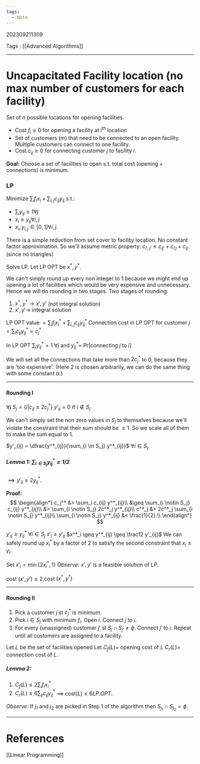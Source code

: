 ```yaml
---
tags:
  - Note
---
```

202309211309

Tags : [[Advanced Algorithms]]

---
# Uncapacitated Facility location (no max number of customers for each facility)

Set of $n$ possible locations for opening facilities.
- Cost $f_i \geq 0$ for opening a facility at $i^{th}$ location
- Set of customers ($m$) that need to be connected to an open facility. Multiple customers can connect to one facility.
- Cost $c_{ij} \geq 0$ for connecting customer $j$ to facility $i$.

**Goal:** Choose a set of facilities to open s.t. total cost (opening + connections) is minimum.

### LP
Minimize $\sum_i f_ix_i + \sum_{i,j} c_{ij}y_{ij}$ s.t.:
- $\sum_i y_{ij} \geq 1 \forall j$
- $x_i \geq y_{ij} \forall i,j$
- $x_i, y_{i,j} \in [0,1] \forall i,j$.

There is a simple reduction from set cover to facility location.
No constant factor approximation.
So we'll assume metric property: $c_{i',j'} \leq c_{ij'} +c_{i'j} +c_{ij}$. (since no triangles)

Solve LP. Let LP OPT be $x^*, y^*$.

We can't simply round up every non integer to $1$ because we might end up opening a lot of facilities which would be very expensive and unnecessary. Hence we will do rounding in two stages.
Two stages of rounding:
1. $x^*,y^* \to x',y'$ (not integral solution)
2. $x',y' \to$ integral solution

LP OPT value $= \sum_i f_ix^*_i + \sum_{i,j}c_{ij}y_{ij}^*$
Connection cost in LP OPT for customer $j = \sum_i c_{ij} y_{ij}^* = c^*_j$

In LP OPT $\sum_i y_{ij}^* = 1$ $\forall j$ and $y^*_{ij} =$ Pr\[connecting $j$ to $i$\] 

We will set all the connections that take more than $2c^*_j$ to $0$, because they are 'too expensive'. (Here $2$ is chosen arbitrarily, we can do the same thing with some constant $\alpha$.)

---
#### Rounding I
$\forall j$ $S_j = \{ i | c_{ij} \leq 2c^*_j\}$
$y'_{ij} = 0$ if $i \notin S_j$

We can't simply set the non zero values in $S_j$ to themselves because we'll violate the constraint that their sum should be $\geq 1$.
So we scale all of them to make the sum equal to $1$.

$y'_{ij} = \dfrac{y^*_{ij}}{\sum_{i \in S_j} y^*_{ij}}$  $\forall i \in S_j$.

##### Lemma 1: $\sum_{i \in S_j} y^*_{ij} \geq 1/2$
$\implies y'_{ij} \leq 2y^*_{ij}$.

**Proof:** $$
\begin{align*}
c_j^* &= \sum_i c_{ij} y^*_{ij}\\
&\geq \sum_{i \notin S_j} c_{ij} y^*_{ij}\\
&> \sum_{i \notin S_j} 2c^*_j y^*_{ij}\\
c^*_j &> 2c^*_j \sum_{i \notin S_j} y^*_{ij}\\
\sum_{i \notin S_j} y^*_{ij} &< \frac{1}{2}.\\
\end{align*}
	$$

$y'_{ij} \geq y^*_{ij}$ $\forall i \in S_j$
$x'_i \geq y'_{ij}$
$x^*_i \geq y^*_{ij} \geq \frac12 y'_{ij}$
We can safely round up $x^*_i$ by a factor of $2$ to satisfy the second constraint that $x_i \geq y_i$.

Set $x'_i = \min\{2x^*_i, 1\}$
*Observe:* $x', y'$ is a feasible solution of LP.

cost $(x', y') \leq 2$.cost $(x^*, y^*)$

---
#### Rounding II

1. Pick a customer $j$ st $c_j^*$ is minimum.
2. Pick $i \in S_j$ with minimum $f_i$. Open $i$. Connect $j$ to $i$.
3. For every (unassigned) customer $j'$ st $S_j \cap S_{j'} \neq \phi$. Connect $j'$ to $i$.
Repeat until all customers are assigned to a facility.

Let $L$ be the set of facilities opened
Let $C_f(L) =$ opening cost of $L$
	$C_r(L) =$ connection cost of $L$.

##### Lemma 2:
1. $C_f(L) \leq 2\sum_i f_i x^*_i$
2. $C_r(L) \leq 6 \sum_{ij} c_{ij}y^*_{ij}$ 
$\implies$ cost$(L) \leq 6 LP.OPT$.

*Observe:* If $j_1$ and $j_2$ are picked in Step 1 of the algorithm then $S_{j_1} \cap S_{j_2} = \phi$.




---
# References
[[Linear Programming]]